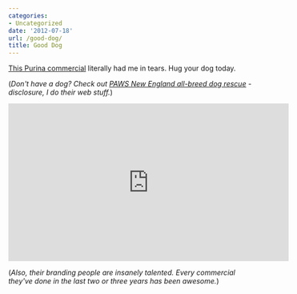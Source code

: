 ```yaml
---
categories:
- Uncategorized
date: '2012-07-18'
url: /good-dog/
title: Good Dog
---
```


<a href="https://www.youtube.com/watch?v=Wmq2RbUusoM&NR=1">This Purina commercial</a> literally had me in tears. Hug your dog today.

(<em>Don't have a dog? Check out <a href="http://www.pawsnewengland.com">PAWS New England all-breed dog rescue</a> - disclosure, I do their web stuff.</em>)

<iframe class="alignc" width="560" height="315" src="https://www.youtube.com/embed/Wmq2RbUusoM?rel=0" frameborder="0" allowfullscreen></iframe>

(<em>Also, their branding people are insanely talented. Every commercial they've done in the last two or three years has been awesome.</em>)